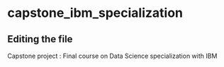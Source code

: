 # capstone_ibm_specialization

## Editing the file

Capstone project : Final course on Data Science specialization with IBM
